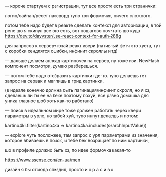 -- короче стартуем с регистрации, тут все просто есть три странички: 

логин/сайнап/ресет пассворд тупо три формочки, ничего сложного.

потом тебе надо будет в реакте сделать контекст для авторизации, в той репе шо я скинул все это есть, вот пошагово почитать шо куда
https://dev.to/dayvster/use-react-context-for-auth-288g


для запросов к серверу юзай реакт квери (нативный фетч это хуета, тут с коробки хендлятся ошибки, инфинит скроллы и тд)

— дальше делаем аплоад картиночек на сервер, ну тоже изи. NewFlash компонент посмотри, думаю разберешься.

— потом тебе надо отобразить картинки где-то. тупо делаешь гет запрос на сервак и маппишь в грид картинки.

(в идеале конечно должна быть пагинация/инфинит скролл, но я хз, сделаешь ли ты ее на беке поэтому похуй, все равно домашка для уника главное шоб хоть как-то работало)

— поиск в идеальном мире тоже должен работать через квери параметры в урле, но забей хуй, тупо инпут делаешь и потом:
 
kartino4ki.filter(kartino4ka => kartino4ka.includes(searchInputValue))

-- explore чуть посложнее, там запрос с урл параметрами из значения, которое вбиваешь в поиск, и тебе бек возращает по ним картинки,

шо в профиле должно быть хз, по идее формочка какая-то

https://www.ssense.com/en-ua/men

дизайн я бы отсюда спиздил, просто и к р а с и в о